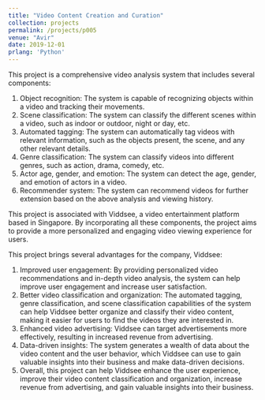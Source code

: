 ```yaml
---
title: "Video Content Creation and Curation"
collection: projects
permalink: /projects/p005
venue: "Avir"
date: 2019-12-01
prlang: 'Python'
---
```


This project is a comprehensive video analysis system that includes several components:

1. Object recognition: The system is capable of recognizing objects within a video and tracking their movements.
2. Scene classification: The system can classify the different scenes within a video, such as indoor or outdoor, night or day, etc.
3. Automated tagging: The system can automatically tag videos with relevant information, such as the objects present, the scene, and any other relevant details.
4. Genre classification: The system can classify videos into different genres, such as action, drama, comedy, etc.
5. Actor age, gender, and emotion: The system can detect the age, gender, and emotion of actors in a video.
6. Recommender system: The system can recommend videos for further extension based on the above analysis and viewing history.

This project is associated with Viddsee, a video entertainment platform based in Singapore. By incorporating all these components, the project aims to provide a more personalized and engaging video viewing experience for users.

This project brings several advantages for the company, Viddsee:

1. Improved user engagement: By providing personalized video recommendations and in-depth video analysis, the system can help improve user engagement and increase user satisfaction.
2. Better video classification and organization: The automated tagging, genre classification, and scene classification capabilities of the system can help Viddsee better organize and classify their video content, making it easier for users to find the videos they are interested in.
3. Enhanced video advertising: Viddsee can target advertisements more effectively, resulting in increased revenue from advertising.
4. Data-driven insights: The system generates a wealth of data about the video content and the user behavior, which Viddsee can use to gain valuable insights into their business and make data-driven decisions.
5. Overall, this project can help Viddsee enhance the user experience, improve their video content classification and organization, increase revenue from advertising, and gain valuable insights into their business.